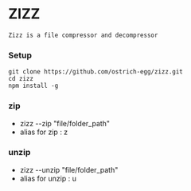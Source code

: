 # ZIZZ

`Zizz is a file compressor and decompressor`

### Setup

```
git clone https://github.com/ostrich-egg/zizz.git
cd zizz
npm install -g

```

### zip
- zizz --zip "file/folder_path"
- alias for zip : z


### unzip
- zizz --unzip "file/folder_path"
- alias for unzip : u